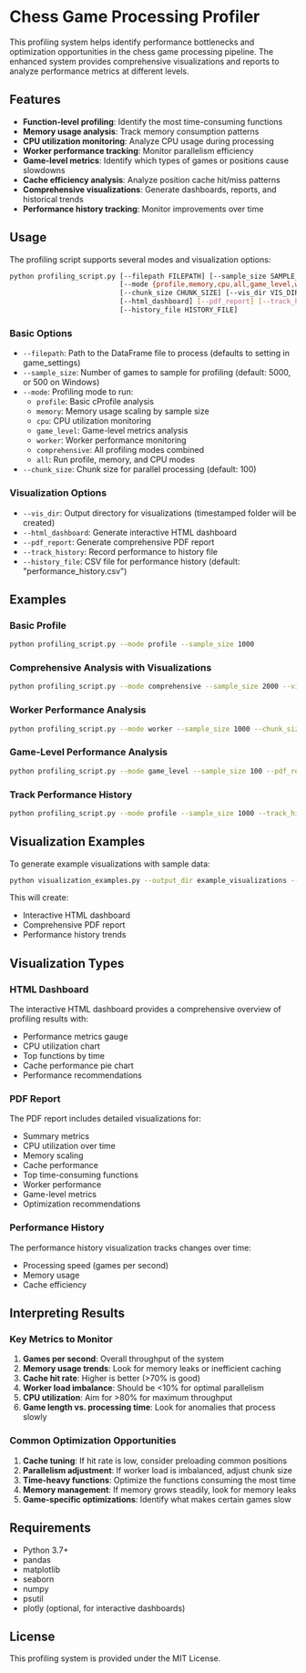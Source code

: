 # Chess Game Processing Profiler

This profiling system helps identify performance bottlenecks and optimization opportunities in the chess game processing pipeline. The enhanced system provides comprehensive visualizations and reports to analyze performance metrics at different levels.

## Features

- **Function-level profiling**: Identify the most time-consuming functions
- **Memory usage analysis**: Track memory consumption patterns
- **CPU utilization monitoring**: Analyze CPU usage during processing
- **Worker performance tracking**: Monitor parallelism efficiency
- **Game-level metrics**: Identify which types of games or positions cause slowdowns
- **Cache efficiency analysis**: Analyze position cache hit/miss patterns
- **Comprehensive visualizations**: Generate dashboards, reports, and historical trends
- **Performance history tracking**: Monitor improvements over time

## Usage

The profiling script supports several modes and visualization options:

```bash
python profiling_script.py [--filepath FILEPATH] [--sample_size SAMPLE_SIZE] 
                           [--mode {profile,memory,cpu,all,game_level,worker,comprehensive}]
                           [--chunk_size CHUNK_SIZE] [--vis_dir VIS_DIR]
                           [--html_dashboard] [--pdf_report] [--track_history]
                           [--history_file HISTORY_FILE]
```

### Basic Options

- `--filepath`: Path to the DataFrame file to process (defaults to setting in game_settings)
- `--sample_size`: Number of games to sample for profiling (default: 5000, or 500 on Windows)
- `--mode`: Profiling mode to run:
  - `profile`: Basic cProfile analysis
  - `memory`: Memory usage scaling by sample size
  - `cpu`: CPU utilization monitoring
  - `game_level`: Game-level metrics analysis
  - `worker`: Worker performance monitoring
  - `comprehensive`: All profiling modes combined
  - `all`: Run profile, memory, and CPU modes
- `--chunk_size`: Chunk size for parallel processing (default: 100)

### Visualization Options

- `--vis_dir`: Output directory for visualizations (timestamped folder will be created)
- `--html_dashboard`: Generate interactive HTML dashboard
- `--pdf_report`: Generate comprehensive PDF report
- `--track_history`: Record performance to history file
- `--history_file`: CSV file for performance history (default: "performance_history.csv")

## Examples

### Basic Profile

```bash
python profiling_script.py --mode profile --sample_size 1000
```

### Comprehensive Analysis with Visualizations

```bash
python profiling_script.py --mode comprehensive --sample_size 2000 --vis_dir profiling_results --html_dashboard --pdf_report --track_history
```

### Worker Performance Analysis

```bash
python profiling_script.py --mode worker --sample_size 1000 --chunk_size 50 --html_dashboard
```

### Game-Level Performance Analysis

```bash
python profiling_script.py --mode game_level --sample_size 100 --pdf_report
```

### Track Performance History

```bash
python profiling_script.py --mode profile --sample_size 1000 --track_history --history_file performance_history.csv
```

## Visualization Examples

To generate example visualizations with sample data:

```bash
python visualization_examples.py --output_dir example_visualizations --type all
```

This will create:
- Interactive HTML dashboard
- Comprehensive PDF report
- Performance history trends

## Visualization Types

### HTML Dashboard

The interactive HTML dashboard provides a comprehensive overview of profiling results with:
- Performance metrics gauge
- CPU utilization chart
- Top functions by time
- Cache performance pie chart
- Performance recommendations

### PDF Report

The PDF report includes detailed visualizations for:
- Summary metrics
- CPU utilization over time
- Memory scaling
- Cache performance
- Top time-consuming functions
- Worker performance
- Game-level metrics
- Optimization recommendations

### Performance History

The performance history visualization tracks changes over time:
- Processing speed (games per second)
- Memory usage
- Cache efficiency

## Interpreting Results

### Key Metrics to Monitor

1. **Games per second**: Overall throughput of the system
2. **Memory usage trends**: Look for memory leaks or inefficient caching
3. **Cache hit rate**: Higher is better (>70% is good)
4. **Worker load imbalance**: Should be <10% for optimal parallelism
5. **CPU utilization**: Aim for >80% for maximum throughput
6. **Game length vs. processing time**: Look for anomalies that process slowly

### Common Optimization Opportunities

1. **Cache tuning**: If hit rate is low, consider preloading common positions
2. **Parallelism adjustment**: If worker load is imbalanced, adjust chunk size
3. **Time-heavy functions**: Optimize the functions consuming the most time
4. **Memory management**: If memory grows steadily, look for memory leaks
5. **Game-specific optimizations**: Identify what makes certain games slow

## Requirements

- Python 3.7+
- pandas
- matplotlib
- seaborn
- numpy
- psutil
- plotly (optional, for interactive dashboards)

## License

This profiling system is provided under the MIT License.